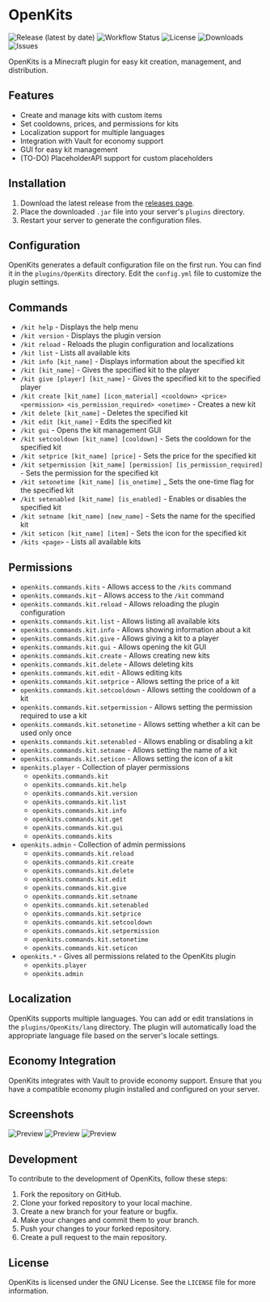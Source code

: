 # OpenKits

![Release (latest by date)](https://img.shields.io/github/v/release/TavstalDev/OpenKits?style=plastic-square)
![Workflow Status](https://img.shields.io/github/actions/workflow/status/TavstalDev/OpenKits/ghrelease.yml?branch=stable&label=build&style=plastic-square)
![License](https://img.shields.io/github/license/TavstalDev/OpenKits?style=plastic-square)
![Downloads](https://img.shields.io/github/downloads/TavstalDev/OpenKits/total?style=plastic-square)
![Issues](https://img.shields.io/github/issues/TavstalDev/OpenKits?style=plastic-square)

OpenKits is a Minecraft plugin for easy kit creation, management, and distribution.

## Features

- Create and manage kits with custom items
- Set cooldowns, prices, and permissions for kits
- Localization support for multiple languages
- Integration with Vault for economy support
- GUI for easy kit management
- (TO-DO) PlaceholderAPI support for custom placeholders

## Installation

1. Download the latest release from the [releases page](https://github.com/TavstalDev/OpenKits/releases/latest).
2. Place the downloaded `.jar` file into your server's `plugins` directory.
3. Restart your server to generate the configuration files.

## Configuration

OpenKits generates a default configuration file on the first run. You can find it in the `plugins/OpenKits` directory. Edit the `config.yml` file to customize the plugin settings.

## Commands

- `/kit help` - Displays the help menu
- `/kit version` - Displays the plugin version
- `/kit reload` - Reloads the plugin configuration and localizations
- `/kit list` - Lists all available kits
- `/kit info [kit_name]` - Displays information about the specified kit
- `/kit [kit_name]` - Gives the specified kit to the player
- `/kit give [player] [kit_name]` - Gives the specified kit to the specified player
- `/kit create [kit_name] [icon_material] <cooldown> <price> <permission> <is_permission_required> <onetime>` - Creates a new kit
- `/kit delete [kit_name]` - Deletes the specified kit
- `/kit edit [kit_name]` - Edits the specified kit
- `/kit gui` - Opens the kit management GUI
- `/kit setcooldown [kit_name] [cooldown]` - Sets the cooldown for the specified kit
- `/kit setprice [kit_name] [price]` - Sets the price for the specified kit
- `/kit setpermission [kit_name] [permission] [is_permission_required]` - Sets the permission for the specified kit
- `/kit setonetime [kit_name] [is_onetime]` _ Sets the one-time flag for the specified kit
- `/kit setenabled [kit_name] [is_enabled]` - Enables or disables the specified kit
- `/kit setname [kit_name] [new_name]` - Sets the name for the specified kit
- `/kit seticon [kit_name] [item]` - Sets the icon for the specified kit
- `/kits <page>` - Lists all available kits

## Permissions

- `openkits.commands.kits` - Allows access to the `/kits` command
- `openkits.commands.kit` - Allows access to the `/kit` command
- `openkits.commands.kit.reload` - Allows reloading the plugin configuration
- `openkits.commands.kit.list` - Allows listing all available kits
- `openkits.commands.kit.info` - Allows showing information about a kit
- `openkits.commands.kit.give` - Allows giving a kit to a player
- `openkits.commands.kit.gui` - Allows opening the kit GUI
- `openkits.commands.kit.create` - Allows creating new kits
- `openkits.commands.kit.delete` - Allows deleting kits
- `openkits.commands.kit.edit` - Allows editing kits
- `openkits.commands.kit.setprice` - Allows setting the price of a kit
- `openkits.commands.kit.setcooldown` - Allows setting the cooldown of a kit
- `openkits.commands.kit.setpermission` - Allows setting the permission required to use a kit
- `openkits.commands.kit.setonetime` - Allows setting whether a kit can be used only once
- `openkits.commands.kit.setenabled` - Allows enabling or disabling a kit
- `openkits.commands.kit.setname` - Allows setting the name of a kit
- `openkits.commands.kit.seticon` - Allows setting the icon of a kit
- `openkits.player` - Collection of player permissions
    - `openkits.commands.kit`
    - `openkits.commands.kit.help`
    - `openkits.commands.kit.version`
    - `openkits.commands.kit.list`
    - `openkits.commands.kit.info`
    - `openkits.commands.kit.get`
    - `openkits.commands.kit.gui`
    - `openkits.commands.kits`
- `openkits.admin` - Collection of admin permissions
    - `openkits.commands.kit.reload`
    - `openkits.commands.kit.create`
    - `openkits.commands.kit.delete`
    - `openkits.commands.kit.edit`
    - `openkits.commands.kit.give`
    - `openkits.commands.kit.setname`
    - `openkits.commands.kit.setenabled`
    - `openkits.commands.kit.setprice`
    - `openkits.commands.kit.setcooldown`
    - `openkits.commands.kit.setpermission`
    - `openkits.commands.kit.setonetime`
    - `openkits.commands.kit.seticon`
- `openkits.*` - Gives all permissions related to the OpenKits plugin
    - `openkits.player`
    - `openkits.admin`

## Localization

OpenKits supports multiple languages. You can add or edit translations in the `plugins/OpenKits/lang` directory. The plugin will automatically load the appropriate language file based on the server's locale settings.

## Economy Integration

OpenKits integrates with Vault to provide economy support. Ensure that you have a compatible economy plugin installed and configured on your server.

## Screenshots

![Preview](docs/images/img0.png)
![Preview](docs/images/img1.png)
![Preview](docs/images/img2.png)

## Development

To contribute to the development of OpenKits, follow these steps:

1. Fork the repository on GitHub.
2. Clone your forked repository to your local machine.
3. Create a new branch for your feature or bugfix.
4. Make your changes and commit them to your branch.
5. Push your changes to your forked repository.
6. Create a pull request to the main repository.

## License

OpenKits is licensed under the GNU License. See the `LICENSE` file for more information.